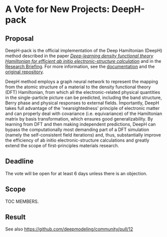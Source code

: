 # A Vote for New Projects: DeepH-pack

## Proposal

DeepH-pack is the official implementation of the Deep Hamiltonian (DeepH) method described in the paper [*Deep-learning density functional theory Hamiltonian for efficient ab initio electronic-structure calculation*](https://www.nature.com/articles/s43588-022-00265-6) and in the [Research Briefing](https://www.nature.com/articles/s43588-022-00270-9). For more information, see the [documentation](https://deeph-pack.readthedocs.io) and the [original repository](https://github.com/mzjb/DeepH-pack).

DeepH method employs a graph neural network to represent the mapping from the atomic structure of a material to the density functional theory (DFT) Hamiltonian, from which all the electronic-related physical quantities in the single-particle picture can be predicted, including the band structure, Berry phase and physical responses to external fields. Importantly, DeepH takes full advantage of the 'nearsightedness' principle of electronic matter and can properly deal with covariance (i.e. equivariance) of the Hamiltonian matrix by basis transformation, which ensures good generalizability. By learning from DFT and then making independent predictions, DeepH can bypass the computationally most demanding part of a DFT simulation (namely the self-consistent field iterations) and, thus, substantially improve the efficiency of ab initio electronic-structure calculations and greatly extend the scope of first-principles materials research.

## Deadline

The vote will be open for at least 6 days unless there is an objection.

## Scope

TOC MEMBERS.

## Result

See also https://github.com/deepmodeling/community/pull/12 
